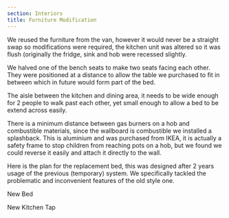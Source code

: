 ```yaml
---
section: Interiors
title: Furniture Modification
---
```


We reused the furniture from the van, however it would never be a straight swap so modifications were required, the kitchen unit was altered so it was flush (originally the fridge, sink  and hob were recessed slightly. 

<div class="flickrslideshow" data-ids="[1130781103,868707741,868702373,868721373,868726771,1123570337]">
</div>

We halved one of the bench seats to make two seats facing each other. They were positioned at a distance to allow the table we purchased to fit in between which in future would form part of the bed. 

<div class="flickrslideshow" data-ids="[868710601,869564152,869579454]">
</div>

The aisle between the kitchen and dining area, it needs to be wide enough for 2 people to walk past each other, yet small enough to allow a bed to be extend across easily.

<div class="flickrslideshow" data-ids="[868713571]">
</div>

There is a minimum distance between gas burners on a hob and combustible materials, since the wallboard is combustible we installed a splashback. This is aluminium and was purchased from IKEA, it is actually a safety frame to stop children from reaching pots on a hob, but we found we could reverse it easily and attach it directly to the wall.

<div class="flickrslideshow" data-ids="[2452312953,2452317455,2453150530]">
</div>

Here is the plan for the replacement bed, this was designed after 2 years usage of the previous (temporary) system. We specifically tackled the problematic and inconvenient features of the old style one.

<div class="flickrslideshow" data-ids="[6870784953, 6869556157, 6869556457, 6869556783, 6869557041, 7728041870]">
</div>

New Bed

<div class="flickrslideshow" data-ids="[5031430614,5031457648]">
</div>

New Kitchen Tap

<div class="flickrslideshow" data-ids="[7311108940]">
</div>